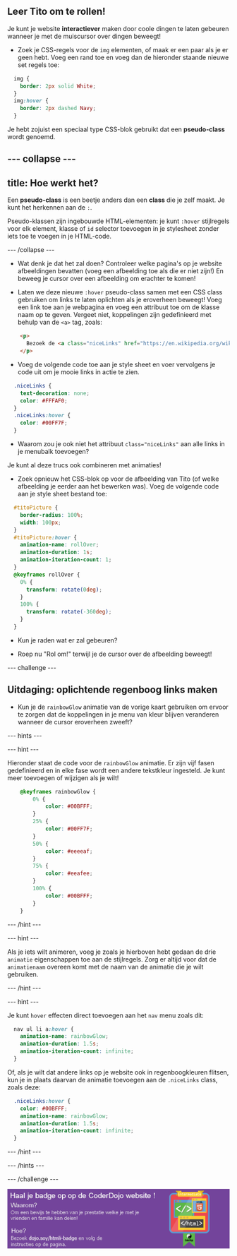 ## Leer Tito om te rollen!

Je kunt je website **interactiever** maken door coole dingen te laten gebeuren wanneer je met de muiscursor over dingen beweegt!

+ Zoek je CSS-regels voor de `img` elementen, of maak er een paar als je er geen hebt. Voeg een rand toe en voeg dan de hieronder staande nieuwe set regels toe:

```css
  img {
    border: 2px solid White;
  }
  img:hover {
    border: 2px dashed Navy;
  }
```

Je hebt zojuist een speciaal type CSS-blok gebruikt dat een **pseudo-class** wordt genoemd.

--- collapse ---
---
title: Hoe werkt het?
---

Een **pseudo-class** is een beetje anders dan een **class** die je zelf maakt. Je kunt het herkennen aan de `:`.

Pseudo-klassen zijn ingebouwde HTML-elementen: je kunt `:hover` stijlregels voor elk element, klasse of `id` selector toevoegen in je stylesheet zonder iets toe te voegen in je HTML-code.

--- /collapse ---

+ Wat denk je dat het zal doen? Controleer welke pagina's op je website afbeeldingen bevatten (voeg een afbeelding toe als die er niet zijn!) En beweeg je cursor over een afbeelding om erachter te komen!

+ Laten we deze nieuwe `:hover` pseudo-class samen met een CSS class gebruiken om links te laten oplichten als je eroverheen beweegt! Voeg een link toe aan je webpagina en voeg een attribuut toe om de klasse naam op te geven. Vergeet niet, koppelingen zijn gedefinieerd met behulp van de `<a>` tag, zoals:

```html
    <p>
      Bezoek de <a class="niceLinks" href="https://en.wikipedia.org/wiki/Ireland">Wikipedia-pagina</a> om nog meer te leren over Ierland!
    </p>
```

+ Voeg de volgende code toe aan je style sheet en voer vervolgens je code uit om je mooie links in actie te zien.

```css
  .niceLinks {
    text-decoration: none;
    color: #FFFAF0;
  }
  .niceLinks:hover {
    color: #00FF7F;
  }
```

+ Waarom zou je ook niet het attribuut `class="niceLinks"` aan alle links in je menubalk toevoegen?

Je kunt al deze trucs ook combineren met animaties!

+ Zoek opnieuw het CSS-blok op voor de afbeelding van Tito (of welke afbeelding je eerder aan het bewerken was). Voeg de volgende code aan je style sheet bestand toe:

```css
  #titoPicture {
    border-radius: 100%;
    width: 100px;
  }
  #titoPicture:hover {
    animation-name: rollOver;
    animation-duration: 1s;
    animation-iteration-count: 1;
  }
  @keyframes rollOver {
    0% {
      transform: rotate(0deg);
    }
    100% {
      transform: rotate(-360deg);
    }
  }
```

+ Kun je raden wat er zal gebeuren?

+ Roep nu "Rol om!" terwijl je de cursor over de afbeelding beweegt!

--- challenge ---

## Uitdaging: oplichtende regenboog links maken

+ Kun je de `rainbowGlow` animatie van de vorige kaart gebruiken om ervoor te zorgen dat de koppelingen in je menu van kleur blijven veranderen wanneer de cursor eroverheen zweeft?

--- hints ---


--- hint ---

Hieronder staat de code voor de `rainbowGlow` animatie. Er zijn vijf fasen gedefinieerd en in elke fase wordt een andere tekstkleur ingesteld. Je kunt meer toevoegen of wijzigen als je wilt!

```css
    @keyframes rainbowGlow {
        0% {
            color: #00BFFF;
        }
        25% {
            color: #00FF7F;
        }
        50% {
            color: #eeeeaf;
        }
        75% {
            color: #eeafee;
        }
        100% {
            color: #00BFFF;
        }
    }
```

--- /hint ---

--- hint ---

Als je iets wilt animeren, voeg je zoals je hierboven hebt gedaan de drie `animatie` eigenschappen toe aan de stijlregels. Zorg er altijd voor dat de `animatienaam` overeen komt met de naam van de animatie die je wilt gebruiken.

--- /hint ---

--- hint ---

Je kunt `hover` effecten direct toevoegen aan het `nav` menu zoals dit:

```css
  nav ul li a:hover {
    animation-name: rainbowGlow;
    animation-duration: 1.5s;
    animation-iteration-count: infinite;
  }
```

Of, als je wilt dat andere links op je website ook in regenboogkleuren flitsen, kun je in plaats daarvan de animatie toevoegen aan de `.niceLinks` class, zoals deze:

```css
  .niceLinks:hover {
    color: #00BFFF;
    animation-name: rainbowGlow;
    animation-duration: 1.5s;
    animation-iteration-count: infinite;
  }
```

--- /hint ---

--- /hints ---

--- /challenge ---

![](images/badge-footer-image-html-intermed.png)